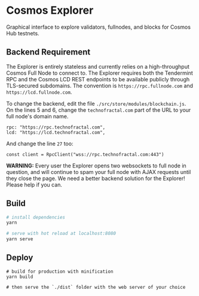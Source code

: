 # Cosmos Explorer

Graphical interface to explore validators, fullnodes, and blocks for Cosmos Hub testnets.

## Backend Requirement

The Explorer is entirely stateless and currently relies on a high-throughput Cosmos Full Node to connect to. The Explorer requires both the Tendermint RPC and the Cosmos LCD REST endpoints to be available publicly through TLS-secured subdomains. The convention is `https://rpc.fullnode.com` and `https://lcd.fullnode.com`.

To change the backend, edit the file `./src/store/modules/blockchain.js`. On the lines 5 and 6, change the `technofractal.com` part of the URL to your full node's domain name. 

```
rpc: "https://rpc.technofractal.com",
lcd: "https://lcd.technofractal.com",
```

And change the line `27` too:

```
const client = RpcClient("wss://rpc.technofractal.com:443")
```

**WARNING:** Every user the Explorer opens two websockets to full node in question, and will continue to spam your full node with AJAX requests until they close the page. We need a better backend solution for the Explorer! Please help if you can.

## Build

```bash
# install dependencies
yarn

# serve with hot reload at localhost:8080
yarn serve
```

## Deploy

```
# build for production with minification
yarn build

# then serve the `./dist` folder with the web server of your choice
```

